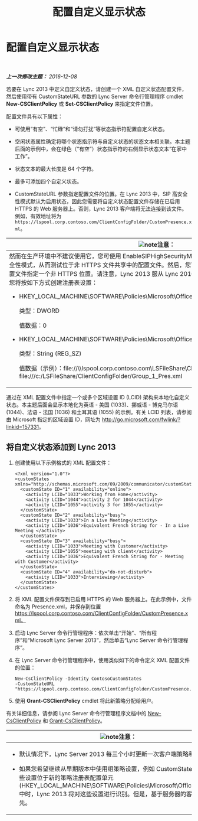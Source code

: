 ﻿---
title: 配置自定义显示状态
TOCTitle: 配置自定义显示状态
ms:assetid: e17364a8-8b93-45fc-a614-c80e45435d42
ms:mtpsurl: https://technet.microsoft.com/zh-cn/library/Gg398997(v=OCS.15)
ms:contentKeyID: 52061146
ms.date: 12/10/2016
mtps_version: v=OCS.15
ms.translationtype: HT
---

# 配置自定义显示状态

 

_**上一次修改主题：** 2016-12-08_

若要在 Lync 2013 中定义自定义状态，请创建一个 XML 自定义状态配置文件，然后使用带有 CustomStateURL 参数的 Lync Server 命令行管理程序 cmdlet **New-CSClientPolicy** 或 **Set-CSClientPolicy** 来指定文件位置。

配置文件具有以下属性：

  - 可使用“有空”、“忙碌”和“请勿打扰”等状态指示符配置自定义状态。

  - 空闲状态属性确定将哪个状态指示符与自定义状态的状态文本相关联。本主题后面的示例中，会在绿色（“有空”）状态指示符的右侧显示状态文本“在家中工作”。

  - 状态文本的最大长度是 64 个字符。

  - 最多可添加四个自定义状态。

  - CustomStateURL 参数指定配置文件的位置。在 Lync 2013 中，SIP 高安全性模式默认为启用状态，因此您需要将自定义状态配置文件存储在已启用 HTTPS 的 Web 服务器上。否则，Lync 2013 客户端将无法连接到该文件。例如，有效地址将为 `https://lspool.corp.contoso.com/ClientConfigFolder/CustomPresence.xml`。

<table>
<colgroup>
<col style="width: 100%" />
</colgroup>
<thead>
<tr class="header">
<th><img src="images/Dn783119.note(OCS.15).gif" title="note" alt="note" />注意：</th>
</tr>
</thead>
<tbody>
<tr class="odd">
<td>然而在生产环境中不建议使用它，您可使用 EnableSIPHighSecurityMode 注册表设置在客户端中禁用 SIP 高安全性模式，从而测试位于非 HTTPS 文件共享中的配置文件。然后，您可使用 CustomStateURL 注册表设置为配置文件指定一个非 HTTPS 位置。请注意，Lync 2013 服从 Lync 2010 注册表设置，但注册表配置单元已更新。您将按如下方式创建注册表设置：
<ul>
<li><p>HKEY_LOCAL_MACHINE\SOFTWARE\Policies\Microsoft\Office\15.0\Lync\EnableSIPHighSecurityMode</p>
<p>类型：DWORD</p>
<p>值数据：0</p></li>
<li><p>HKEY_LOCAL_MACHINE\SOFTWARE\Policies\Microsoft\Office\15.0\Lync\CustomStateURL</p>
<p>类型：String (REG_SZ)</p>
<p>值数据（示例）：file://\\lspool.corp.contoso.com\LSFileShare\ClientConfigFolder\Presence.xml 或 file:///c:/LSFileShare/ClientConfigFolder/Group_1_Pres.xml</p></li>
</ul></td>
</tr>
</tbody>
</table>


通过在 XML 配置文件中指定一个或多个区域设置 ID (LCID) 架构来本地化自定义状态。本主题后面会显示本地化为英语 - 美国 (1033)、挪威语 - 博克马尔语 (1044)、法语 - 法国 (1036) 和土耳其语 (1055) 的示例。有关 LCID 列表，请参阅由 Microsoft 指定的区域设置 ID，网址为 <http://go.microsoft.com/fwlink/?linkid=157331>。

## 将自定义状态添加到 Lync 2013

1.  创建使用以下示例格式的 XML 配置文件：
    
        <?xml version="1.0"?>
        <customStates xmlns="http://schemas.microsoft.com/09/2009/communicator/customStates">
          <customState ID="1" availability="online">
            <activity LCID="1033">Working from Home</activity>
            <activity LCID="1044">activity 2 for 1044</activity>
            <activity LCID="1055">activity 3 for 1055</activity>
          </customState>
          <customState ID="2" availability="busy">
            <activity LCID="1033">In a Live Meeting</activity>
            <activity LCID="1036">Equivalent French String for - In a Live Meeting </activity>
          </customState>
          <customState ID="3" availability="busy">
            <activity LCID="1033">Meeting with Customer</activity>
            <activity LCID="1055">meeting with client</activity>
            <activity LCID="1036">Equivalent French String for - Meeting with Customer</activity>
          </customState>
          <customState ID="4" availability="do-not-disturb">
            <activity LCID="1033">Interviewing</activity>
          </customState>
        </customStates>

2.  将 XML 配置文件保存到已启用 HTTPS 的 Web 服务器上。在此示例中，文件命名为 Presence.xml，并保存到位置 https://lspool.corp.contoso.com/ClientConfigFolder/CustomPresence.xml。

3.  启动 Lync Server 命令行管理程序：依次单击“开始”、“所有程序”和“Microsoft Lync Server 2013”，然后单击“Lync Server 命令行管理程序”。

4.  在 Lync Server 命令行管理程序中，使用类似如下的命令定义 XML 配置文件的位置：
    
        New-CsClientPolicy -Identity ContosoCustomStates 
        -CustomStateURL "https://lspool.corp.contoso.com/ClientConfigFolder/CustomPresence.xml"

5.  使用 **Grant-CSClientPolicy** cmdlet 将此新策略分配给用户。

有关详细信息，请参阅 Lync Server 命令行管理程序文档中的 [New-CsClientPolicy](https://docs.microsoft.com/en-us/powershell/module/skype/New-CsClientPolicy) 和 [Grant-CsClientPolicy](https://docs.microsoft.com/en-us/powershell/module/skype/Grant-CsClientPolicy)。

<table>
<colgroup>
<col style="width: 100%" />
</colgroup>
<thead>
<tr class="header">
<th><img src="images/Dn783119.note(OCS.15).gif" title="note" alt="note" />注意：</th>
</tr>
</thead>
<tbody>
<tr class="odd">
<td><ul>
<li><p>默认情况下，Lync Server 2013 每三个小时更新一次客户端策略和设置。</p></li>
<li><p>如果您希望继续从早期版本中使用组策略设置，例如 CustomStateURL，则当这些设置位于新的策略注册表配置单元 (HKEY_LOCAL_MACHINE\SOFTWARE\Policies\Microsoft\Office\15.0\Lync) 中时，Lync 2013 将对这些设置进行识别。但是，基于服务器的客户端策略优先。</p></li>
</ul></td>
</tr>
</tbody>
</table>

